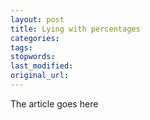 ```yaml
---
layout: post
title: Lying with percentages
categories:
tags:
stopwords:
last_modified:
original_url: 
---
```


The article goes here

